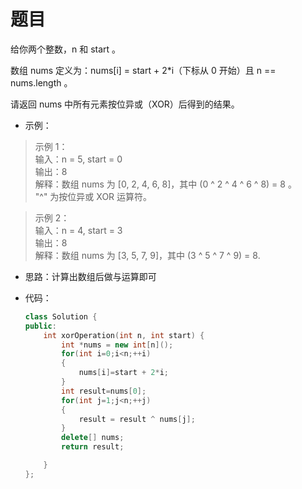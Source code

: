 # 题目
给你两个整数，n 和 start 。

数组 nums 定义为：nums[i] = start + 2*i（下标从 0 开始）且 n == nums.length 。

请返回 nums 中所有元素按位异或（XOR）后得到的结果。


* 示例：

>示例 1：<br>
输入：n = 5, start = 0<br>
输出：8<br>
解释：数组 nums 为 [0, 2, 4, 6, 8]，其中 (0 ^ 2 ^ 4 ^ 6 ^ 8) = 8 。<br>
     "^" 为按位异或 XOR 运算符。

>示例 2：<br>
输入：n = 4, start = 3<br>
输出：8<br>
解释：数组 nums 为 [3, 5, 7, 9]，其中 (3 ^ 5 ^ 7 ^ 9) = 8.


* 思路：计算出数组后做与运算即可
  

* 代码：
    ```C++
    class Solution {
    public:
        int xorOperation(int n, int start) {
            int *nums = new int[n]();
            for(int i=0;i<n;++i)
            {
                nums[i]=start + 2*i;
            }
            int result=nums[0];
            for(int j=1;j<n;++j)
            {
                result = result ^ nums[j];
            }
            delete[] nums;
            return result;

        }
    };
    ```